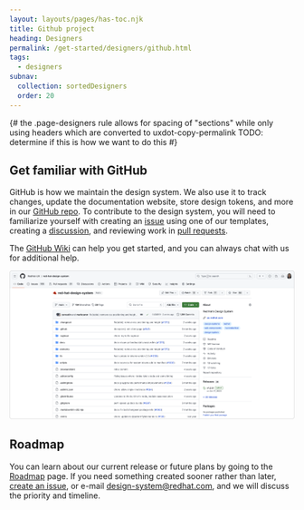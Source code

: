 ```yaml
---
layout: layouts/pages/has-toc.njk
title: Github project
heading: Designers
permalink: /get-started/designers/github.html
tags:
  - designers
subnav:
  collection: sortedDesigners
  order: 20
---
```


<link rel="stylesheet"
      href="/assets/packages/@rhds/elements/elements/rh-table/rh-table-lightdom.css"
      data-helmet>

<script type="module" data-helmet>
  import '@uxdot/elements/uxdot-example.js';
  import '@rhds/elements/rh-alert/rh-alert.js';
  import '@rhds/elements/rh-accordion/rh-accordion.js';
  import '@rhds/elements/rh-table/rh-table.js';
</script>

{#
  the .page-designers rule allows for spacing of "sections" while only using
  headers which are converted to uxdot-copy-permalink
  TODO: determine if this is how we want to do this
#}

<style data-helmet>
  .page-designers .container {
    uxdot-copy-permalink:not(:first-of-type) {
      margin-block-start: var(--rh-space-5xl, 80px);
    }

    uxdot-copy-permalink:not(:first-of-type) + uxdot-copy-permalink {
      margin-block-start: var(--rh-space-2xl, 32px);
    }

    ul {
      font-size: var(--rh-font-size-body-text-lg, 1.125rem);
      margin-block-end: var(--rh-space-2xl, 32px);
    }
  }

  rh-accordion {
    display: block;
  }

  :is(rh-alert, rh-accordion) {
    margin-block: var(--rh-space-2xl, 32px);
  }

  #learn-about-grid {
    margin-block-start: var(--rh-space-2xl, 32px);
    & h3 {
      font-size: var(--rh-font-size-heading-sm, 1.5rem);
      font-weight: var(--rh-font-weight-heading-medium, 500);
    }
  }
</style>

## Get familiar with GitHub

GitHub is how we maintain the design system. We also use it to track changes,
update the documentation website, store design tokens, and more in our [GitHub
repo][githubrepo]. To contribute to the design system, you will need to
familiarize yourself with creating an [issue][issue] using one of our templates,
creating a [discussion][discussion], and reviewing work in [pull
requests][pullrequests].

The [GitHub Wiki][githubwiki] can help you get started, and you can always chat
with us for additional help.

<uxdot-example color-palette="lightest" variant="full" no-border>
  <img alt="Screenshot of the red-hat-design-system GitHub repo's Code tab"
       src="get-familiar-with-github.png">
</uxdot-example>

## Roadmap

You can learn about our current release or future plans by going to the
[Roadmap][roadmap] page. If you need something created sooner rather than later,
[create an issue][createanissue], or e-mail
[design-system@redhat.com][designsystemredhatcom], and we will discuss the
priority and timeline.

[createanissue]: https://github.com/RedHat-UX/red-hat-design-system/issues/new/choose
[designsystemredhatcom]: mailto:design-system@redhat.com
[discussion]: https://github.com/RedHat-UX/red-hat-design-system/discussions
[githubrepo]: https://github.com/RedHat-UX/red-hat-design-system
[githubwiki]: https://github.com/RedHat-UX/red-hat-design-system/wiki
[issue]: https://github.com/RedHat-UX/red-hat-design-system/issues
[pullrequests]: https://github.com/RedHat-UX/red-hat-design-system/pulls
[roadmap]: https://ux.redhat.com/about/roadmap/